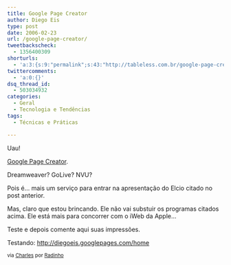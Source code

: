 ```yaml
---
title: Google Page Creator
author: Diego Eis
type: post
date: 2006-02-23
url: /google-page-creator/
tweetbackscheck:
  - 1356400309
shorturls:
  - 'a:3:{s:9:"permalink";s:43:"http://tableless.com.br/google-page-creator";s:7:"tinyurl";s:26:"http://tinyurl.com/3sctdk4";s:4:"isgd";s:19:"http://is.gd/a5RgtP";}'
twittercomments:
  - 'a:0:{}'
dsq_thread_id:
  - 503034932
categories:
  - Geral
  - Tecnologia e Tendências
tags:
  - Técnicas e Práticas

---
```

Uau!
  
[Google Page Creator][1].

Dreamweaver? GoLive? NVU?
  
Pois é&#8230; mais um serviço para entrar na apresentação do Elcio citado no post anterior.
  
Mas, claro que estou brincando. Ele não vai substuir os programas citados acima. Ele está mais para concorrer com o iWeb da Apple&#8230;

Teste e depois comente aqui suas impressões.

Testando: <http://diegoeis.googlepages.com/home>

<small>via <a href="http://charles.pilger.com.br/">Charles</a> por <a href="http://br.groups.yahoo.com/group/radinho/">Radinho</a></small>

 [1]: http://pages.google.com/
